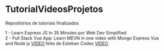 # TutorialVideosProjetos

Repositórios de tutoriais finalizados



1 - Learn Express JS In 35 Minutes por Web Dev Simplified <br>
2 - Full Stack Vue App: Learn MEVN in one video with Mongo Express Vue and Node js [VIDEO](https://www.youtube.com/watch?v=vr6O-IYebXA ) feita de Esteban Codes [VIDEO](https://www.youtube.com/channel/UCbWV65OoGP6mw2pGd0c5E-g)
